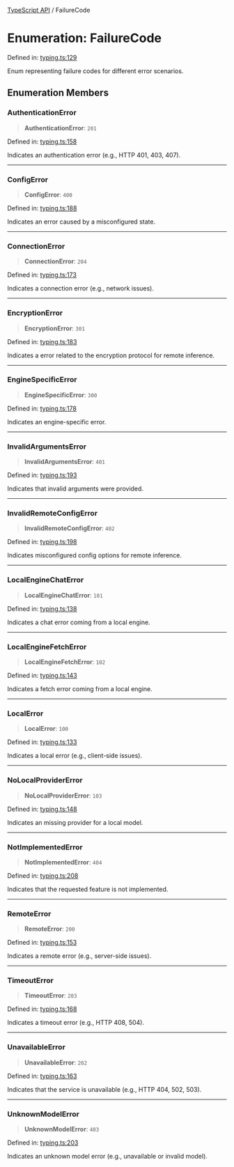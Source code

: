 [TypeScript API](../index.md) / FailureCode

# Enumeration: FailureCode

Defined in: [typing.ts:129](https://github.com/adap/flower/blob/0f847b5db7209b5c41b08d1c3aa630bfc89621fb/intelligence/ts/src/typing.ts#L129)

Enum representing failure codes for different error scenarios.

## Enumeration Members

### AuthenticationError

> **AuthenticationError**: `201`

Defined in: [typing.ts:158](https://github.com/adap/flower/blob/0f847b5db7209b5c41b08d1c3aa630bfc89621fb/intelligence/ts/src/typing.ts#L158)

Indicates an authentication error (e.g., HTTP 401, 403, 407).

***

### ConfigError

> **ConfigError**: `400`

Defined in: [typing.ts:188](https://github.com/adap/flower/blob/0f847b5db7209b5c41b08d1c3aa630bfc89621fb/intelligence/ts/src/typing.ts#L188)

Indicates an error caused by a misconfigured state.

***

### ConnectionError

> **ConnectionError**: `204`

Defined in: [typing.ts:173](https://github.com/adap/flower/blob/0f847b5db7209b5c41b08d1c3aa630bfc89621fb/intelligence/ts/src/typing.ts#L173)

Indicates a connection error (e.g., network issues).

***

### EncryptionError

> **EncryptionError**: `301`

Defined in: [typing.ts:183](https://github.com/adap/flower/blob/0f847b5db7209b5c41b08d1c3aa630bfc89621fb/intelligence/ts/src/typing.ts#L183)

Indicates a error related to the encryption protocol for remote inference.

***

### EngineSpecificError

> **EngineSpecificError**: `300`

Defined in: [typing.ts:178](https://github.com/adap/flower/blob/0f847b5db7209b5c41b08d1c3aa630bfc89621fb/intelligence/ts/src/typing.ts#L178)

Indicates an engine-specific error.

***

### InvalidArgumentsError

> **InvalidArgumentsError**: `401`

Defined in: [typing.ts:193](https://github.com/adap/flower/blob/0f847b5db7209b5c41b08d1c3aa630bfc89621fb/intelligence/ts/src/typing.ts#L193)

Indicates that invalid arguments were provided.

***

### InvalidRemoteConfigError

> **InvalidRemoteConfigError**: `402`

Defined in: [typing.ts:198](https://github.com/adap/flower/blob/0f847b5db7209b5c41b08d1c3aa630bfc89621fb/intelligence/ts/src/typing.ts#L198)

Indicates misconfigured config options for remote inference.

***

### LocalEngineChatError

> **LocalEngineChatError**: `101`

Defined in: [typing.ts:138](https://github.com/adap/flower/blob/0f847b5db7209b5c41b08d1c3aa630bfc89621fb/intelligence/ts/src/typing.ts#L138)

Indicates a chat error coming from a local engine.

***

### LocalEngineFetchError

> **LocalEngineFetchError**: `102`

Defined in: [typing.ts:143](https://github.com/adap/flower/blob/0f847b5db7209b5c41b08d1c3aa630bfc89621fb/intelligence/ts/src/typing.ts#L143)

Indicates a fetch error coming from a local engine.

***

### LocalError

> **LocalError**: `100`

Defined in: [typing.ts:133](https://github.com/adap/flower/blob/0f847b5db7209b5c41b08d1c3aa630bfc89621fb/intelligence/ts/src/typing.ts#L133)

Indicates a local error (e.g., client-side issues).

***

### NoLocalProviderError

> **NoLocalProviderError**: `103`

Defined in: [typing.ts:148](https://github.com/adap/flower/blob/0f847b5db7209b5c41b08d1c3aa630bfc89621fb/intelligence/ts/src/typing.ts#L148)

Indicates an missing provider for a local model.

***

### NotImplementedError

> **NotImplementedError**: `404`

Defined in: [typing.ts:208](https://github.com/adap/flower/blob/0f847b5db7209b5c41b08d1c3aa630bfc89621fb/intelligence/ts/src/typing.ts#L208)

Indicates that the requested feature is not implemented.

***

### RemoteError

> **RemoteError**: `200`

Defined in: [typing.ts:153](https://github.com/adap/flower/blob/0f847b5db7209b5c41b08d1c3aa630bfc89621fb/intelligence/ts/src/typing.ts#L153)

Indicates a remote error (e.g., server-side issues).

***

### TimeoutError

> **TimeoutError**: `203`

Defined in: [typing.ts:168](https://github.com/adap/flower/blob/0f847b5db7209b5c41b08d1c3aa630bfc89621fb/intelligence/ts/src/typing.ts#L168)

Indicates a timeout error (e.g., HTTP 408, 504).

***

### UnavailableError

> **UnavailableError**: `202`

Defined in: [typing.ts:163](https://github.com/adap/flower/blob/0f847b5db7209b5c41b08d1c3aa630bfc89621fb/intelligence/ts/src/typing.ts#L163)

Indicates that the service is unavailable (e.g., HTTP 404, 502, 503).

***

### UnknownModelError

> **UnknownModelError**: `403`

Defined in: [typing.ts:203](https://github.com/adap/flower/blob/0f847b5db7209b5c41b08d1c3aa630bfc89621fb/intelligence/ts/src/typing.ts#L203)

Indicates an unknown model error (e.g., unavailable or invalid model).
